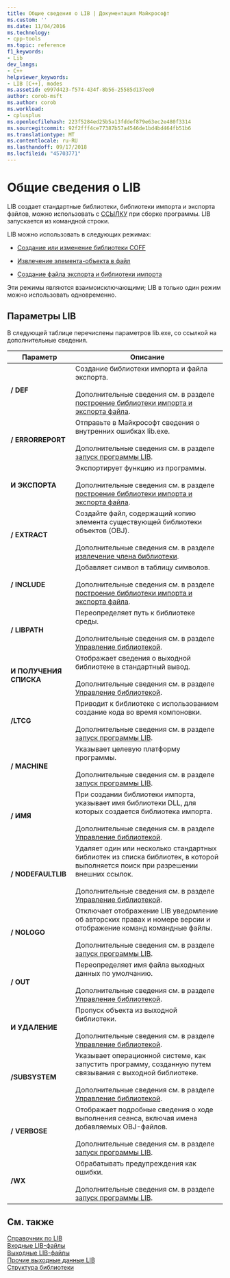 ```yaml
---
title: Общие сведения о LIB | Документация Майкрософт
ms.custom: ''
ms.date: 11/04/2016
ms.technology:
- cpp-tools
ms.topic: reference
f1_keywords:
- Lib
dev_langs:
- C++
helpviewer_keywords:
- LIB [C++], modes
ms.assetid: e997d423-f574-434f-8b56-25585d137ee0
author: corob-msft
ms.author: corob
ms.workload:
- cplusplus
ms.openlocfilehash: 223f5284ed25b5a13fddef879e63ec2e480f3314
ms.sourcegitcommit: 92f2fff4ce77387b57a4546de1bd4bd464fb51b6
ms.translationtype: MT
ms.contentlocale: ru-RU
ms.lasthandoff: 09/17/2018
ms.locfileid: "45703771"
---
```

# <a name="overview-of-lib"></a>Общие сведения о LIB

LIB создает стандартные библиотеки, библиотеки импорта и экспорта файлов, можно использовать с [ССЫЛКУ](../../build/reference/linker-options.md) при сборке программы. LIB запускается из командной строки.

LIB можно использовать в следующих режимах:

- [Создание или изменение библиотеки COFF](../../build/reference/managing-a-library.md)

- [Извлечение элемента-объекта в файл](../../build/reference/extracting-a-library-member.md)

- [Создание файла экспорта и библиотеки импорта](../../build/reference/working-with-import-libraries-and-export-files.md)

Эти режимы являются взаимоисключающими; LIB в только один режим можно использовать одновременно.

## <a name="lib-options"></a>Параметры LIB

В следующей таблице перечислены параметров lib.exe, со ссылкой на дополнительные сведения.

|Параметр|Описание|
|-|-|
|**/ DEF**|Создание библиотеки импорта и файла экспорта.<br/><br/>Дополнительные сведения см. в разделе [построение библиотеки импорта и экспорта файла](../../build/reference/building-an-import-library-and-export-file.md).|
|**/ ERRORREPORT**|   Отправьте в Майкрософт сведения о внутренних ошибках lib.exe.<br/><br/>Дополнительные сведения см. в разделе [запуск программы LIB](../../build/reference/running-lib.md).|
|**И ЭКСПОРТА**|   Экспортирует функцию из программы.<br/><br/>Дополнительные сведения см. в разделе [построение библиотеки импорта и экспорта файла](../../build/reference/building-an-import-library-and-export-file.md).|
|**/ EXTRACT**|   Создайте файл, содержащий копию элемента существующей библиотеки объектов (OBJ).<br/><br/>Дополнительные сведения см. в разделе [извлечение члена библиотеки](../../build/reference/extracting-a-library-member.md).|
|**/ INCLUDE**|   Добавляет символ в таблицу символов.<br/><br/>Дополнительные сведения см. в разделе [построение библиотеки импорта и экспорта файла](../../build/reference/building-an-import-library-and-export-file.md).|
|**/ LIBPATH**|   Переопределяет путь к библиотеке среды.<br/><br/>Дополнительные сведения см. в разделе [Управление библиотекой](../../build/reference/managing-a-library.md).|
|**И ПОЛУЧЕНИЯ СПИСКА**|   Отображает сведения о выходной библиотеке в стандартный вывод.<br/><br/>Дополнительные сведения см. в разделе [Управление библиотекой](../../build/reference/managing-a-library.md).|
|**/LTCG**|   Приводит к библиотеке с использованием создание кода во время компоновки.<br/><br/>Дополнительные сведения см. в разделе [запуск программы LIB](../../build/reference/running-lib.md).|
|**/ MACHINE**|   Указывает целевую платформу программы.<br/><br/>Дополнительные сведения см. в разделе [запуск программы LIB](../../build/reference/running-lib.md).|
|**/ ИМЯ**|   При создании библиотеки импорта, указывает имя библиотеки DLL, для которых создается библиотека импорта.<br/><br/>Дополнительные сведения см. в разделе [Управление библиотекой](../../build/reference/managing-a-library.md).|
|**/ NODEFAULTLIB**|   Удаляет один или несколько стандартных библиотек из списка библиотек, в которой выполняется поиск при разрешении внешних ссылок.<br/><br/>Дополнительные сведения см. в разделе [Управление библиотекой](../../build/reference/managing-a-library.md).|
|**/ NOLOGO**|   Отключает отображение LIB уведомление об авторских правах и номере версии и отображение команд командные файлы.<br/><br/>Дополнительные сведения см. в разделе [запуск программы LIB](../../build/reference/running-lib.md).|
|**/ OUT**|   Переопределяет имя файла выходных данных по умолчанию.<br/><br/>Дополнительные сведения см. в разделе [Управление библиотекой](../../build/reference/managing-a-library.md).|
|**И УДАЛЕНИЕ**|   Пропуск объекта из выходной библиотеки.<br/><br/>Дополнительные сведения см. в разделе [Управление библиотекой](../../build/reference/managing-a-library.md).|
|**/SUBSYSTEM**|   Указывает операционной системе, как запустить программу, созданную путем связывания с выходной библиотеке.<br/><br/>Дополнительные сведения см. в разделе [Управление библиотекой](../../build/reference/managing-a-library.md).|
|**/ VERBOSE**|   Отображает подробные сведения о ходе выполнения сеанса, включая имена добавляемых OBJ-файлов.<br/><br/>Дополнительные сведения см. в разделе [запуск программы LIB](../../build/reference/running-lib.md).|
|**/WX**|   Обрабатывать предупреждения как ошибки.<br/><br/>Дополнительные сведения см. в разделе [запуск программы LIB](../../build/reference/running-lib.md).|

## <a name="see-also"></a>См. также

[Справочник по LIB](../../build/reference/lib-reference.md)<br/>
[Входные LIB-файлы](../../build/reference/lib-input-files.md)<br/>
[Выходные LIB-файлы](../../build/reference/lib-output-files.md)<br/>
[Прочие выходные данные LIB](../../build/reference/other-lib-output.md)<br/>
[Структура библиотеки](../../build/reference/structure-of-a-library.md)